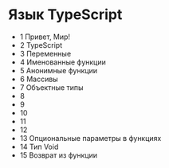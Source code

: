 # Язык TypeScript

- 1 Привет, Мир!
- 2 TypeScript
- 3 Переменные
- 4 Именованные функции
- 5 Анонимные функции
- 6 Массивы
- 7 Объектные типы
- 8
- 9
- 10
- 11
- 12
- 13 Опциональные параметры в функциях
- 14 Тип Void
- 15 Возврат из функции
